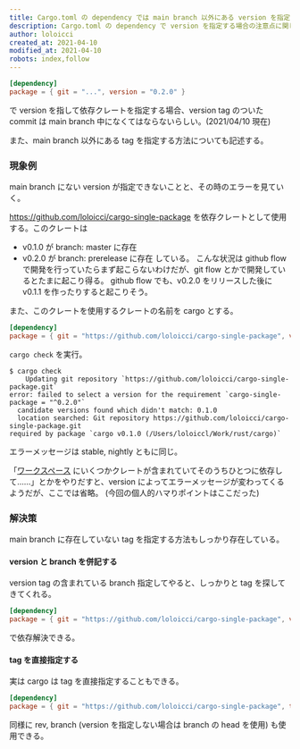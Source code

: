 ```yaml
---
title: Cargo.toml の dependency では main branch 以外にある version を指定できない。
description: Cargo.toml の dependency で version を指定する場合の注意点に関して。主に、version が指す tag と branch の関係に関して。また、main branch にない tag を指定する方法。
author: loloicci
created_at: 2021-04-10
modified_at: 2021-04-10
robots: index,follow
---
```


```Cargo.toml
[dependency]
package = { git = "...", version = "0.2.0" }
```

で version を指して依存クレートを指定する場合、version tag のついた commit は main branch 中になくてはならないらしい。(2021/04/10 現在)

また、main branch 以外にある tag を指定する方法についても記述する。

### 現象例
main branch にない version が指定できないことと、その時のエラーを見ていく。

https://github.com/loloicci/cargo-single-package を依存クレートとして使用する。このクレートは
- v0.1.0 が branch: master に存在
- v0.2.0 が branch: prerelease に存在
している。
こんな状況は github flow で開発を行っていたらまず起こらないわけだが、git flow とかで開発しているとたまに起こり得る。
github flow でも、v0.2.0 をリリースした後に v0.1.1 を作ったりすると起こりそう。

また、このクレートを使用するクレートの名前を cargo とする。

```Cargo.toml
[dependency]
package = { git = "https://github.com/loloicci/cargo-single-package", version = "0.2.0" }
```

`cargo check` を実行。

```shell
$ cargo check
    Updating git repository `https://github.com/loloicci/cargo-single-package.git`
error: failed to select a version for the requirement `cargo-single-package = "^0.2.0"` 
  candidate versions found which didn't match: 0.1.0
  location searched: Git repository https://github.com/loloicci/cargo-single-package.git
required by package `cargo v0.1.0 (/Users/loloiccl/Work/rust/cargo)`
```

エラーメッセージは stable, nightly ともに同じ。

「[ワークスペース](https://doc.rust-jp.rs/book-ja/ch14-03-cargo-workspaces.html) にいくつかクレートが含まれていてそのうちひとつに依存して……」とかをやりだすと、version によってエラーメッセージが変わってくるようだが、ここでは省略。
(今回の個人的ハマりポイントはここだった)

### 解決策
main branch に存在していない tag を指定する方法もしっかり存在している。

#### version と branch を併記する
version tag の含まれている branch 指定してやると、しっかりと tag を探してきてくれる。


```Cargo.toml
[dependency]
package = { git = "https://github.com/loloicci/cargo-single-package", version = "0.2.0", branch = "prerelease" }
```

で依存解決できる。

#### tag を直接指定する
実は cargo は tag を直接指定することもできる。

```Cargo.toml
[dependency]
package = { git = "https://github.com/loloicci/cargo-single-package", tag = "v0.2.0" }
```

同様に rev, branch (version を指定しない場合は branch の head を使用) も使用できる。
